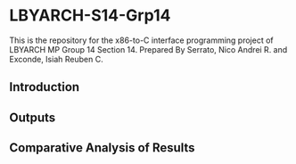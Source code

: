 # LBYARCH-S14-Grp14
This is the repository for the x86-to-C interface programming project of LBYARCH MP Group 14 Section 14.
Prepared By Serrato, Nico Andrei R. and Exconde, Isiah Reuben C.

## Introduction


## Outputs


## Comparative Analysis of Results
